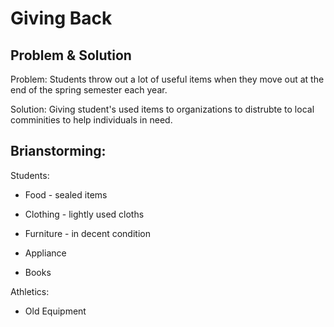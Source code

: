 # Giving Back

## Problem & Solution 
Problem:
Students throw out a lot of useful items when they move out at the end of the spring semester each year.

Solution:
Giving student's used items to organizations to distrubte to local comminities to help individuals in need. 

## Brianstorming:

Students:
- Food - sealed items

- Clothing - lightly used cloths 

- Furniture - in decent condition 

- Appliance 

- Books 
  
Athletics:
- Old Equipment 